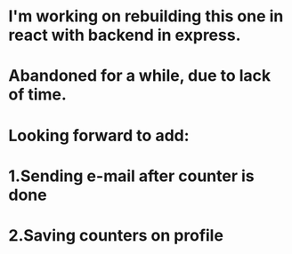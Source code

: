 # I'm working on rebuilding this one in react with backend in express. 
# Abandoned for a while, due to lack of time.
# Looking forward to add:
# 1.Sending e-mail after counter is done
# 2.Saving counters on profile 
